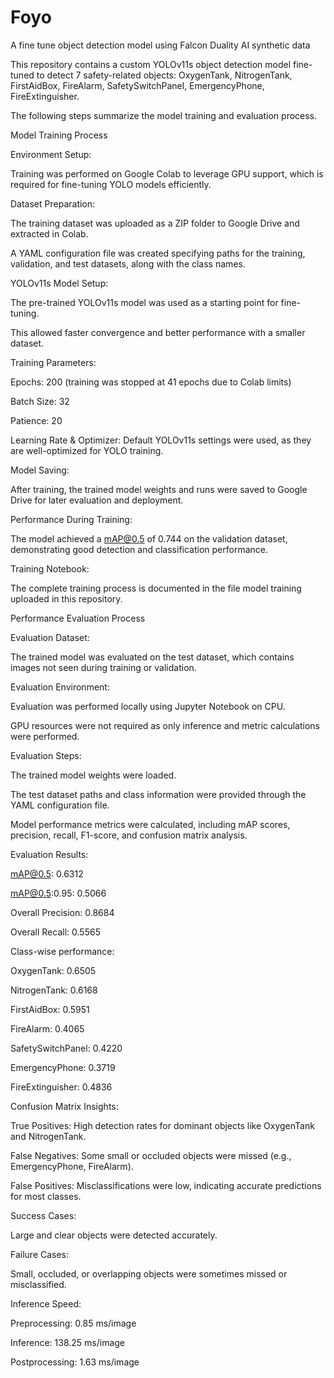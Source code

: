 # Foyo
A fine tune object detection model using Falcon Duality AI synthetic data

This repository contains a custom YOLOv11s object detection model fine-tuned to detect 7 safety-related objects:
OxygenTank, NitrogenTank, FirstAidBox, FireAlarm, SafetySwitchPanel, EmergencyPhone, FireExtinguisher.

The following steps summarize the model training and evaluation process.

Model Training Process

Environment Setup:

Training was performed on Google Colab to leverage GPU support, which is required for fine-tuning YOLO models efficiently.

Dataset Preparation:

The training dataset was uploaded as a ZIP folder to Google Drive and extracted in Colab.

A YAML configuration file was created specifying paths for the training, validation, and test datasets, along with the class names.

YOLOv11s Model Setup:

The pre-trained YOLOv11s model was used as a starting point for fine-tuning.

This allowed faster convergence and better performance with a smaller dataset.

Training Parameters:

Epochs: 200 (training was stopped at 41 epochs due to Colab limits)

Batch Size: 32

Patience: 20

Learning Rate & Optimizer: Default YOLOv11s settings were used, as they are well-optimized for YOLO training.

Model Saving:

After training, the trained model weights and runs were saved to Google Drive for later evaluation and deployment.

Performance During Training:

The model achieved a mAP@0.5 of 0.744 on the validation dataset, demonstrating good detection and classification performance.

Training Notebook:

The complete training process is documented in the file model training uploaded in this repository.

Performance Evaluation Process

Evaluation Dataset:

The trained model was evaluated on the test dataset, which contains images not seen during training or validation.

Evaluation Environment:

Evaluation was performed locally using Jupyter Notebook on CPU.

GPU resources were not required as only inference and metric calculations were performed.

Evaluation Steps:

The trained model weights were loaded.

The test dataset paths and class information were provided through the YAML configuration file.

Model performance metrics were calculated, including mAP scores, precision, recall, F1-score, and confusion matrix analysis.

Evaluation Results:

mAP@0.5: 0.6312

mAP@0.5:0.95: 0.5066

Overall Precision: 0.8684

Overall Recall: 0.5565

Class-wise performance:

OxygenTank: 0.6505

NitrogenTank: 0.6168

FirstAidBox: 0.5951

FireAlarm: 0.4065

SafetySwitchPanel: 0.4220

EmergencyPhone: 0.3719

FireExtinguisher: 0.4836

Confusion Matrix Insights:

True Positives: High detection rates for dominant objects like OxygenTank and NitrogenTank.

False Negatives: Some small or occluded objects were missed (e.g., EmergencyPhone, FireAlarm).

False Positives: Misclassifications were low, indicating accurate predictions for most classes.

Success Cases:

Large and clear objects were detected accurately.

Failure Cases:

Small, occluded, or overlapping objects were sometimes missed or misclassified.

Inference Speed:

Preprocessing: 0.85 ms/image

Inference: 138.25 ms/image

Postprocessing: 1.63 ms/image

